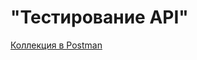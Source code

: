 # "Тестирование API"    
[Коллекция в Postman](https://www.postman.com/descent-module-candidate-15677752/my-workspace/collection/e08rqfs/demoshopping?action=share&creator=40973574)
